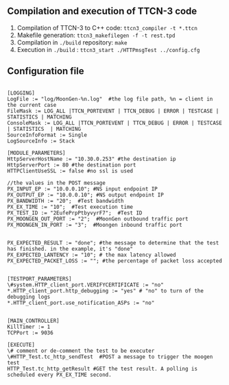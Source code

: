 ## Compilation and execution of TTCN-3 code
1. Compilation of TTCN-3 to C++ code: `ttcn3_compiler -t *.ttcn`
2. Makefile generation: `ttcn3_makefilegen -f -t rest.tpd` 
3. Compilation in `./build` repository: `make` 
4. Execution in `./build` : `ttcn3_start ./HTTPmsgTest ../config.cfg` 

## Configuration file  
```

[LOGGING]
LogFile := "log/MoonGen-%n.log"  #the log file path, %n = client in the current case 
FileMask := LOG_ALL |TTCN_PORTEVENT | TTCN_DEBUG | ERROR | TESTCASE | STATISTICS | MATCHING
ConsoleMask := LOG_ALL |TTCN_PORTEVENT | TTCN_DEBUG | ERROR | TESTCASE | STATISTICS  | MATCHING
SourceInfoFormat := Single
LogSourceInfo := Stack

[MODULE_PARAMETERS]
HttpServerHostName := "10.30.0.253" #the destination ip 
HttpServerPort := 80 #the destination port
HTTPClientUseSSL := false #no ssl is used

//the values in the POST message
PX_INPUT_EP := "10.0.0.10"; #NS input endpoint IP
PX_OUTPUT_EP := "10.0.0.10"; #NS output endpoint IP
PX_BANDWIDTH := "20";  #Test bandwidth
PX_EX_TIME := "10";  #Test execution time
PX_TEST_ID := "2EufePrpPtbyvyrF7";  #Test ID
PX_MOONGEN_OUT_PORT := "2";  #MoonGen outbound traffic port
PX_MOONGEN_IN_PORT := "3";  #Moongen inbound traffic port


PX_EXPECTED_RESULT := "done"; #the message to determine that the test has finished. in the example, it's "done"
PX_EXPECTED_LANTENCY := "10"; # the max latency allowed
PX_EXPECTED_PACKET_LOSS := ""; #the percentage of packet loss accepted


[TESTPORT_PARAMETERS]
\#system.HTTP_client_port.VERIFYCERTIFICATE := "no"
*.HTTP_client_port.http_debugging := "yes" # "no" to turn of the debugging logs
*.HTTP_client_port.use_notification_ASPs := "no"


[MAIN_CONTROLLER]
KillTimer := 1
TCPPort := 9036

[EXECUTE]
\# comment or de-comment the test to be executer
\#HTTP_Test.tc_http_sendTest  #POST a message to trigger the moogen test
HTTP_Test.tc_http_getResult #GET the test result. A polling is scheduled every PX_EX_TIME second. 

```
